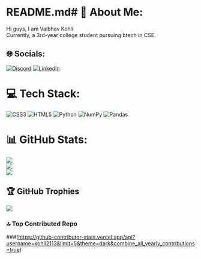 # README.md# 💫 About Me:
Hi guys, I am Vaibhav Kohli <br>Currently, a 3rd-year college student pursuing btech in CSE.


## 🌐 Socials:
[![Discord](https://img.shields.io/badge/Discord-%237289DA.svg?logo=discord&logoColor=white)](https://discord.gg/SpongeBob#3972) [![LinkedIn](https://img.shields.io/badge/LinkedIn-%230077B5.svg?logo=linkedin&logoColor=white)](https://linkedin.com/in/https://www.linkedin.com/in/vaibhavkohli2113/) 

# 💻 Tech Stack:
![CSS3](https://img.shields.io/badge/css3-%231572B6.svg?style=for-the-badge&logo=css3&logoColor=white) ![HTML5](https://img.shields.io/badge/html5-%23E34F26.svg?style=for-the-badge&logo=html5&logoColor=white) ![Python](https://img.shields.io/badge/python-3670A0?style=for-the-badge&logo=python&logoColor=ffdd54) ![NumPy](https://img.shields.io/badge/numpy-%23013243.svg?style=for-the-badge&logo=numpy&logoColor=white) ![Pandas](https://img.shields.io/badge/pandas-%23150458.svg?style=for-the-badge&logo=pandas&logoColor=white)
# 📊 GitHub Stats:
![](https://github-readme-stats.vercel.app/api?username=kohli2113&theme=calm&hide_border=false&include_all_commits=false&count_private=false)<br/>
![](https://github-readme-streak-stats.herokuapp.com/?user=kohli2113&theme=calm&hide_border=false)<br/>
![](https://github-readme-stats.vercel.app/api/top-langs/?username=kohli2113&theme=calm&hide_border=false&include_all_commits=false&count_private=false&layout=compact)

## 🏆 GitHub Trophies
![](https://github-profile-trophy.vercel.app/?username=kohli2113&theme=tokyonight&no-frame=false&no-bg=false&margin-w=4)

### 🔝 Top Contributed Repo
###(https://github-contributor-stats.vercel.app/api?username=kohli2113&limit=5&theme=dark&combine_all_yearly_contributions=true)

